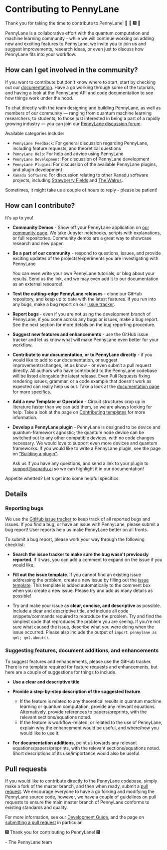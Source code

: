 # Contributing to PennyLane

Thank you for taking the time to contribute to PennyLane!
:confetti_ball: :tada: :fireworks: :balloon:

PennyLane is a collaborative effort with the quantum computation and machine learning
community - while we will continue working on adding new and exciting features to PennyLane,
we invite you to join us and suggest improvements, research ideas, or even just to discuss how
PennyLane fits into your workflow.

## How can I get involved in the community?

If you want to contribute but don't know where to start, start by checking out our
[documentation](https://pennylane.readthedocs.io). Have a go working through some of the tutorials,
and having a look at the PennyLane API and code documentation to see how things work under the hood.

To chat directly with the team designing and building PennyLane, as well as members of our community — ranging from quantum machine learning researchers, to students, to those just interested in being a part of a rapidly growing industry — you can join our [PennyLane discussion forum](https://discuss.pennylane.ai).

Available categories include:

* `PennyLane Feedback`: For general discussion regarding PennyLane, including feature requests, and theoretical questions
* `PennyLane Help`: For help and advice using PennyLane
* `PennyLane Development`: For discussion of PennyLane development
* `PennyLane Plugins`: For discussion of the available PennyLane plugins, and plugin development
* `Xanadu Software`: For discussion relating to other Xanadu software projects, including [Strawberry Fields](https://github.com/xanaduai/strawberryfields) and [The Walrus](https://github.com/xanaduai/thewalrus).

Sometimes, it might take us a couple of hours to reply - please be patient!

## How can I contribute?

It's up to you!

* **Community Demos** - Show off your PennyLane application on [our community page](https://pennylane.ai/qml/demos_community.html). We take Jupyter notebooks, scripts with explanations, or full repositories.  Community demos are a great way to showcase research and new paper.

* **Be a part of our community** - respond to questions, issues, and
  provide exciting updates of the projects/experiments you are investigating with PennyLane

  You can even write your own PennyLane tutorials, or blog about your results.
  Send us the link, and we may even add it to our documentation as an external resource!

* **Test the cutting-edge PennyLane releases** - clone our GitHub repository, and keep up to
  date with the latest features. If you run into any bugs, make a bug report on our
  [issue tracker](https://github.com/XanaduAI/pennylane/issues).

* **Report bugs** - even if you are not using the development branch of PennyLane, if you come
  across any bugs or issues, make a bug report. See the next section for more details on the bug
  reporting procedure.

* **Suggest new features and enhancements** - use the GitHub issue tracker
  and let us know what will make PennyLane even better for your workflow.

* **Contribute to our documentation, or to PennyLane directly** - if you would like to add
  to our documentation, or suggest improvements/changes, let us know - or even submit a pull request directly. All authors
  who have contributed to the PennyLane codebase will be listed alongside the latest release. Even Pull Requests fixing
  rendering issues, grammar, or a code example that doesn't work as expected can really help us out. Take a look at
  the [documentation page](https://pennylane.readthedocs.io/en/stable/development/guide/documentation.html) for more specifics.


* **Add a new Template or Operation** - Circuit structures crop up in literature faster than we can add them, so we are 
  always looking for help. Take a look at the page on 
  [Contributing templates](https://pennylane.readthedocs.io/en/stable/development/adding_templates.html)
  for more information.

* **Develop a PennyLane plugin** - PennyLane is designed to be device and quantum-framework agnostic;
  the quantum node device can be switched out to any other compatible devices, with no code changes necessary.
  We would love to support even more devices and quantum frameworks. If you would like to write a PennyLane plugin,
  see the page on ["Building a plugin"](https://pennylane.readthedocs.io/en/stable/development/plugins.html).

  Ask us if you have any questions, and send a link to your plugin to support@xanadu.ai so we can highlight it in
  our documentation!

Appetite whetted? Let's get into some helpful specifics.

## Details

### Reporting bugs

We use the [GitHub issue tracker](https://github.com/XanaduAI/pennylane/issues) to keep track of all reported
bugs and issues. If you find a bug, or have an issue with PennyLane, please submit a bug report! User
reports help us make PennyLane better on all fronts.

To submit a bug report, please work your way through the following checklist:

* **Search the issue tracker to make sure the bug wasn't previously reported**. If it was, you can add a comment
  to expand on the issue if you would like.

* **Fill out the issue template**. If you cannot find an existing issue addressing the problem, create a new
  issue by filling out the [issue template](ISSUE_TEMPLATE.md). This template is added automatically to the comment
  box when you create a new issue. Please try and add as many details as possible!

* Try and make your issue as **clear, concise, and descriptive** as possible. Include a clear and descriptive title,
  and include all code snippets/commands required to reproduce the problem. Try and find the simplest code that
  reproduces the problem you are seeing. If you're not sure what caused the issue,
  describe what you were doing when the issue occurred. Please also include the output of `import pennylane as qml; qml.about()`.

### Suggesting features, document additions, and enhancements

To suggest features and enhancements, please use the GitHub tracker. There is no template required for
feature requests and enhancements, but here are a couple of suggestions for things to include.

* **Use a clear and descriptive title**
* **Provide a step-by-step description of the suggested feature**.

  - If the feature is related to any theoretical results in quantum machine learning or quantum computation,
    provide any relevant equations. Alternatively, provide references to papers/preprints,
    with the relevant sections/equations noted.
  - If the feature is workflow-related, or related to the use of PennyLane,
    explain why the enhancement would be useful, and where/how you would like to use it.

* **For documentation additions**, point us towards any relevant equations/papers/preprints,
    with the relevant sections/equations noted. Short descriptions of its use/importance would also be useful.

## Pull requests

If you would like to contribute directly to the PennyLane codebase, simply make a fork of the master branch, and
then when ready, submit a [pull request](https://help.github.com/articles/about-pull-requests). We encourage everyone
to have a go forking and modifying the PennyLane source code, however, we have a couple of guidelines on pull
requests to ensure the main master branch of PennyLane conforms to existing standards and quality.

For more information, see our [Development Guide](https://pennylane.readthedocs.io/en/stable/development/guide.html),
and the page on [submitting a pull request](https://pennylane.readthedocs.io/en/stable/development/guide/pullrequests.html) in particular.

:fireworks: Thank you for contributing to PennyLane! :fireworks:

\- The PennyLane team
